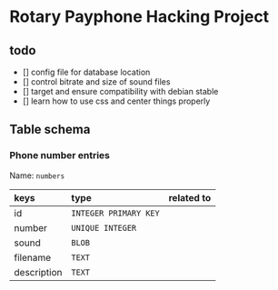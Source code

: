 # Rotary Payphone Hacking Project

## todo

- [] config file for database location
- [] control bitrate and size of sound files
- [] target and ensure compatibility with debian stable
- [] learn how to use css and center things properly

## Table schema

### Phone number entries

Name: `numbers`

| keys         | type                  | related to |
| :-----       | :-------------------- | :--------- |
| id           | `INTEGER PRIMARY KEY` |            |
| number       | `UNIQUE INTEGER`      |            |
| sound        | `BLOB`                |            |
| filename     | `TEXT`                |            |
| description  | `TEXT`                |            |
